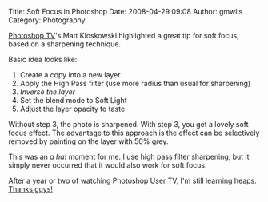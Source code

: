 Title: Soft Focus in Photoshop
Date: 2008-04-29 09:08
Author: gmwils
Category: Photography

[Photoshop TV][]'s Matt Kloskowski highlighted a great tip for soft
focus, based on a sharpening technique.

Basic idea looks like:

1.  Create a copy into a new layer
2.  Apply the High Pass filter (use more radius than usual for
    sharpening)
3.  *Inverse the layer*
4.  Set the blend mode to Soft Light
5.  Adjust the layer opacity to taste

Without step 3, the photo is sharpened. With step 3, you get a lovely
soft focus effect. The advantage to this approach is the effect can be
selectively removed by painting on the layer with 50% grey.

This was an *a ha!* moment for me. I use high pass filter sharpening,
but it simply never occurred that it would also work for soft focus.

After a year or two of watching Photoshop User TV, I'm still learning
heaps. [Thanks guys!][]

  [Photoshop TV]: http://www.photoshopusertv.com/?p=255
  [Thanks guys!]: http://www.photoshopusertv.com/
